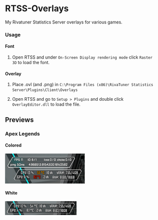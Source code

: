 # RTSS-Overlays
My Rivatuner Statistics Server overlays for various games.

### Usage

#### Font
1. Open RTSS and under `On-Screen Display rendering mode` click `Raster 3D` to load the font.

#### Overlay
1. Place .ovl (and .png) in `C:\Program Files (x86)\RivaTuner Statistics Server\Plugins\Client\Overlays`

2. Open RTSS and go to `Setup > Plugins` and double click `OverlayEditor.dll` to load the file.

## Previews

### Apex Legends

#### Colored
![apex_legends_colored](previews/apex_legends_colored.png)
#### White
![apex_legends](previews/apex_legends.png)
